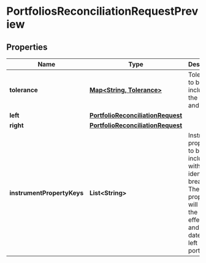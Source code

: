 

# PortfoliosReconciliationRequestPreview

## Properties

Name | Type | Description | Notes
------------ | ------------- | ------------- | -------------
**tolerance** | [**Map&lt;String, Tolerance&gt;**](Tolerance.md) | Tolerance to be included for the units and cost. |  [optional]
**left** | [**PortfolioReconciliationRequest**](PortfolioReconciliationRequest.md) |  | 
**right** | [**PortfolioReconciliationRequest**](PortfolioReconciliationRequest.md) |  | 
**instrumentPropertyKeys** | **List&lt;String&gt;** | Instrument properties to be included with any identified breaks. These properties will be in the effective and AsAt dates of the left portfolio | 



